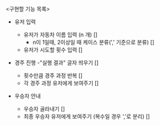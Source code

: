 <구현할 기능 목록>

- 유저 입력
  - 유저가 자동차 이름 입력 (n 개) [] 
    - n이 1일때, 2이상일 때 케이스 분류(',' 기준으로 분류) []
  - 유저가 시도할 횟수 입력 []

- 경주 진행
  -"실행 결과" 글자 띄우기 []
  - 횟수만큼 경주 과정 반복 []
  - 각 경주 과정 유저에게 보여주기 []

- 우승자 안내 
  - 우승자 골라내기 []
  - 최종 우승자 유저에게 보여주기 (복수일 경우 ','로 분리) []
  

